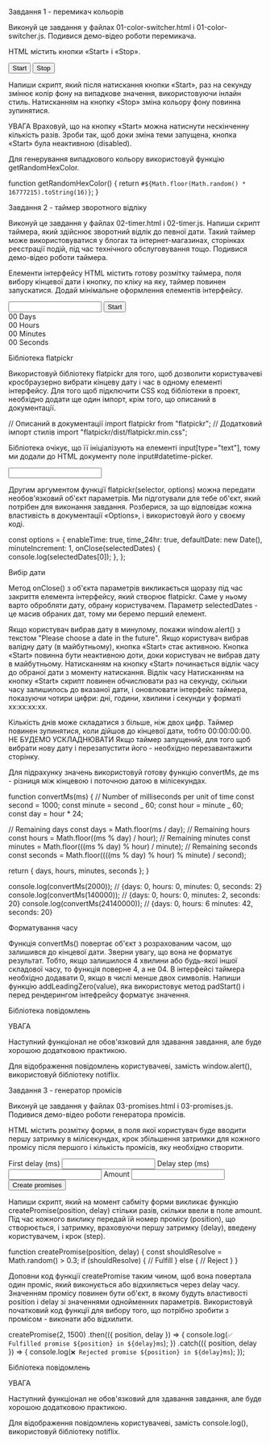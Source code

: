 Завдання 1 - перемикач кольорів

Виконуй це завдання у файлах 01-color-switcher.html і 01-color-switcher.js.
Подивися демо-відео роботи перемикача.

HTML містить кнопки «Start» і «Stop».

<button type="button" data-start>Start</button>
<button type="button" data-stop>Stop</button>

Напиши скрипт, який після натискання кнопки «Start», раз на секунду змінює колір
фону <body> на випадкове значення, використовуючи інлайн стиль. Натисканням на
кнопку «Stop» зміна кольору фону повинна зупинятися.

УВАГА Враховуй, що на кнопку «Start» можна натиснути нескінченну кількість
разів. Зроби так, щоб доки зміна теми запущена, кнопка «Start» була неактивною
(disabled).

Для генерування випадкового кольору використовуй функцію getRandomHexColor.

function getRandomHexColor() { return
`#${Math.floor(Math.random() * 16777215).toString(16)}`; }

Завдання 2 - таймер зворотного відліку

Виконуй це завдання у файлах 02-timer.html і 02-timer.js. Напиши скрипт таймера,
який здійснює зворотний відлік до певної дати. Такий таймер може
використовуватися у блогах та інтернет-магазинах, сторінках реєстрації подій,
під час технічного обслуговування тощо. Подивися демо-відео роботи таймера.

Елементи інтерфейсу HTML містить готову розмітку таймера, поля вибору кінцевої
дати і кнопку, по кліку на яку, таймер повинен запускатися. Додай мінімальне
оформлення елементів інтерфейсу.

<input type="text" id="datetime-picker" />
<button type="button" data-start>Start</button>

<div class="timer">
  <div class="field">
    <span class="value" data-days>00</span>
    <span class="label">Days</span>
  </div>
  <div class="field">
    <span class="value" data-hours>00</span>
    <span class="label">Hours</span>
  </div>
  <div class="field">
    <span class="value" data-minutes>00</span>
    <span class="label">Minutes</span>
  </div>
  <div class="field">
    <span class="value" data-seconds>00</span>
    <span class="label">Seconds</span>
  </div>
</div>

Бібліотека flatpickr

Використовуй бібліотеку flatpickr для того, щоб дозволити користувачеві
кросбраузерно вибрати кінцеву дату і час в одному елементі інтерфейсу. Для того
щоб підключити CSS код бібліотеки в проект, необхідно додати ще один імпорт,
крім того, що описаний в документації.

// Описаний в документації import flatpickr from "flatpickr"; // Додатковий
імпорт стилів import "flatpickr/dist/flatpickr.min.css";

Бібліотека очікує, що її ініціалізують на елементі input[type="text"], тому ми
додали до HTML документу поле input#datetime-picker.

<input type="text" id="datetime-picker" />

Другим аргументом функції flatpickr(selector, options) можна передати
необов'язковий об'єкт параметрів. Ми підготували для тебе об'єкт, який потрібен
для виконання завдання. Розберися, за що відповідає кожна властивість в
документації «Options», і використовуй його у своєму коді.

const options = { enableTime: true, time_24hr: true, defaultDate: new Date(),
minuteIncrement: 1, onClose(selectedDates) { console.log(selectedDates[0]); },
};

Вибір дати

Метод onClose() з об'єкта параметрів викликається щоразу під час закриття
елемента інтерфейсу, який створює flatpickr. Саме у ньому варто обробляти дату,
обрану користувачем. Параметр selectedDates - це масив обраних дат, тому ми
беремо перший елемент.

Якщо користувач вибрав дату в минулому, покажи window.alert() з текстом "Please
choose a date in the future". Якщо користувач вибрав валідну дату (в
майбутньому), кнопка «Start» стає активною. Кнопка «Start» повинна бути
неактивною доти, доки користувач не вибрав дату в майбутньому. Натисканням на
кнопку «Start» починається відлік часу до обраної дати з моменту натискання.
Відлік часу Натисканням на кнопку «Start» скрипт повинен обчислювати раз на
секунду, скільки часу залишилось до вказаної дати, і оновлювати інтерфейс
таймера, показуючи чотири цифри: дні, години, хвилини і секунди у форматі
xx:xx:xx:xx.

Кількість днів може складатися з більше, ніж двох цифр. Таймер повинен
зупинятися, коли дійшов до кінцевої дати, тобто 00:00:00:00. НЕ БУДЕМО
УСКЛАДНЮВАТИ Якщо таймер запущений, для того щоб вибрати нову дату і
перезапустити його - необхідно перезавантажити сторінку.

Для підрахунку значень використовуй готову функцію convertMs, де ms - різниця
між кінцевою і поточною датою в мілісекундах.

function convertMs(ms) { // Number of milliseconds per unit of time const second
= 1000; const minute = second _ 60; const hour = minute _ 60; const day =
hour \* 24;

// Remaining days const days = Math.floor(ms / day); // Remaining hours const
hours = Math.floor((ms % day) / hour); // Remaining minutes const minutes =
Math.floor(((ms % day) % hour) / minute); // Remaining seconds const seconds =
Math.floor((((ms % day) % hour) % minute) / second);

return { days, hours, minutes, seconds }; }

console.log(convertMs(2000)); // {days: 0, hours: 0, minutes: 0, seconds: 2}
console.log(convertMs(140000)); // {days: 0, hours: 0, minutes: 2, seconds: 20}
console.log(convertMs(24140000)); // {days: 0, hours: 6 minutes: 42, seconds:
20}

Форматування часу

Функція convertMs() повертає об'єкт з розрахованим часом, що залишився до
кінцевої дати. Зверни увагу, що вона не форматує результат. Тобто, якщо
залишилося 4 хвилини або будь-якої іншої складової часу, то функція поверне 4, а
не 04. В інтерфейсі таймера необхідно додавати 0, якщо в числі менше двох
символів. Напиши функцію addLeadingZero(value), яка використовує метод
padStart() і перед рендерингом інтефрейсу форматує значення.

Бібліотека повідомлень

УВАГА

Наступний функціонал не обов'язковий для здавання завдання, але буде хорошою
додатковою практикою.

Для відображення повідомлень користувачеві, замість window.alert(), використовуй
бібліотеку notiflix.

Завдання 3 - генератор промісів

Виконуй це завдання у файлах 03-promises.html і 03-promises.js. Подивися
демо-відео роботи генератора промісів.

HTML містить розмітку форми, в поля якої користувач буде вводити першу затримку
в мілісекундах, крок збільшення затримки для кожного промісу після першого і
кількість промісів, яку необхідно створити.

<form class="form">
  <label>
    First delay (ms)
    <input type="number" name="delay" required />
  </label>
  <label>
    Delay step (ms)
    <input type="number" name="step" required />
  </label>
  <label>
    Amount
    <input type="number" name="amount" required />
  </label>
  <button type="submit">Create promises</button>
</form>

Напиши скрипт, який на момент сабміту форми викликає функцію
createPromise(position, delay) стільки разів, скільки ввели в поле amount. Під
час кожного виклику передай їй номер промісу (position), що створюється, і
затримку, враховуючи першу затримку (delay), введену користувачем, і крок
(step).

function createPromise(position, delay) { const shouldResolve = Math.random() >
0.3; if (shouldResolve) { // Fulfill } else { // Reject } }

Доповни код функції createPromise таким чином, щоб вона повертала один проміс,
який виконується або відхиляється через delay часу. Значенням промісу повинен
бути об'єкт, в якому будуть властивості position і delay зі значеннями
однойменних параметрів. Використовуй початковий код функції для вибору того, що
потрібно зробити з промісом - виконати або відхилити.

createPromise(2, 1500) .then(({ position, delay }) => {
console.log(`✅ Fulfilled promise ${position} in ${delay}ms`); }) .catch(({
position, delay }) => {
console.log(`❌ Rejected promise ${position} in ${delay}ms`); });

Бібліотека повідомлень

УВАГА

Наступний функціонал не обов'язковий для здавання завдання, але буде хорошою
додатковою практикою.

Для відображення повідомлень користувачеві, замість console.log(), використовуй
бібліотеку notiflix.
